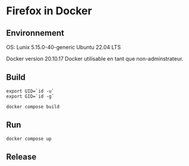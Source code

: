 # Firefox in Docker

## Environnement

OS: Lunix 5.15.0-40-generic Ubuntu 22.04 LTS

Docker version 20.10.17
Docker utilisable en tant que non-adminstrateur.

## Build
```
export UID=`id -u`
export GID=`id -g`

docker compose build
```

## Run
```
docker compose up
```

## Release